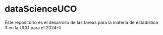 # dataScienceUCO
Este repositorio es el desarrollo de las tareas para la materia de estadistica 3 en la UCO para el 2024-II